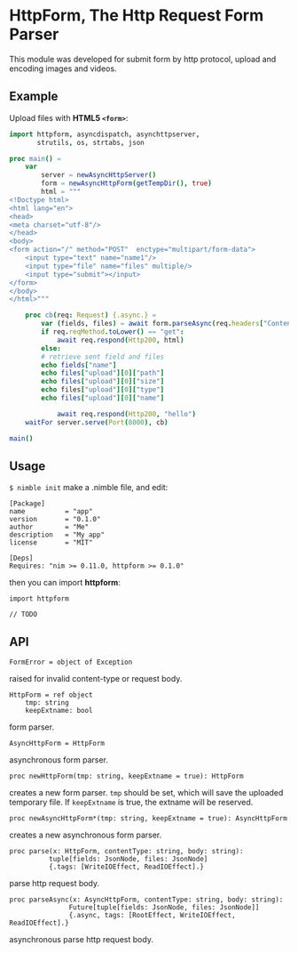 HttpForm, The Http Request Form Parser
==========================================

This module was developed for submit form by http protocol, upload and encoding images and videos.

Example
--------

Upload files with **HTML5 `<form>`**:

```nim
import httpform, asyncdispatch, asynchttpserver,
       strutils, os, strtabs, json

proc main() =
    var
        server = newAsyncHttpServer()
        form = newAsyncHttpForm(getTempDir(), true)
        html = """
<!Doctype html>
<html lang="en">
<head>
<meta charset="utf-8"/>
</head>
<body>
<form action="/" method="POST"  enctype="multipart/form-data">
    <input type="text" name="name1"/>
    <input type="file" name="files" multiple/>
    <input type="submit"></input>
</form>
</body>
</html>"""

    proc cb(req: Request) {.async.} =
        var (fields, files) = await form.parseAsync(req.headers["Content-Type"], req.body)
        if req.reqMethod.toLower() == "get":
            await req.respond(Http200, html)
        else:
	    # retrieve sent field and files
	    echo fields["name"] 
	    echo files["upload"][0]["path"] 
	    echo files["upload"][0]["size"] 
	    echo files["upload"][0]["type"]
	    echo files["upload"][0]["name"] 

            await req.respond(Http200, "hello")
    waitFor server.serve(Port(8000), cb)

main()
```

Usage
-------

`$ nimble init` make a .nimble file, and edit:

```
[Package]
name          = "app"
version       = "0.1.0"
author        = "Me"
description   = "My app"
license       = "MIT"

[Deps]
Requires: "nim >= 0.11.0, httpform >= 0.1.0"
```

then you can import **httpform**:

```
import httpform

// TODO
```

API
----

```
FormError = object of Exception
```

raised for invalid content-type or request body.

```
HttpForm = ref object
    tmp: string
    keepExtname: bool
```

form parser. 

```
AsyncHttpForm = HttpForm
```

asynchronous form parser.

```
proc newHttpForm(tmp: string, keepExtname = true): HttpForm
```

creates a new form parser. `tmp` should be set, which will save the uploaded temporary file. If `keepExtname` is true, the extname will be reserved.

```
proc newAsyncHttpForm*(tmp: string, keepExtname = true): AsyncHttpForm
```

creates a new asynchronous form parser.

```
proc parse(x: HttpForm, contentType: string, body: string):
          tuple[fields: JsonNode, files: JsonNode]
          {.tags: [WriteIOEffect, ReadIOEffect].}
```

parse http request body.

```
proc parseAsync(x: AsyncHttpForm, contentType: string, body: string):
               Future[tuple[fields: JsonNode, files: JsonNode]]
               {.async, tags: [RootEffect, WriteIOEffect, ReadIOEffect].}
```

asynchronous parse http request body.
